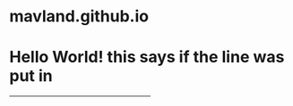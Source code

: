 # mavland.github.io
<html>
<body>
<h1> Hello World! this says if the line was put in </h1>
<hr style="width:50%;color=black;text-align:left;margin-left:0">
</body>
</html>
